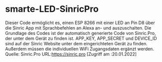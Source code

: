 # smarte-LED-SinricPro
Dieser Code ermöglicht es, einen ESP 8266 mit einer LED an Pin D8 über die Sinric App mit Sprachbefehlen an Alexa an- und auszuschalten.
Die Grundlage des Codes ist der automatisch generierte Code von Sinric.Pro, der unter dem Gerät zu finden ist. 
APP_KEY, APP_SECRET und DEVICE_ID sind auf der Sinric Website unter dem eingerichteten Gerät zu finden. Außerdem müssen die individuellen WiFi Zugangsdaten ergänzt werden.
Quelle: Sinric.Pro URL:https://sinric.pro [Zugriff am :20.01.2022]
